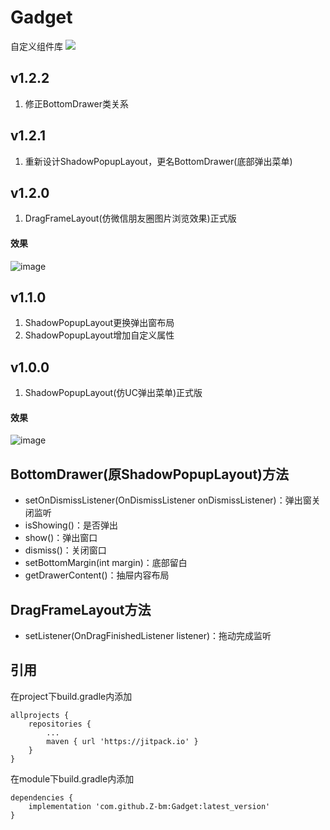 # Gadget
自定义组件库 [![](https://www.jitpack.io/v/Z-bm/Gadget.svg)](https://www.jitpack.io/#Z-bm/Gadget)

## v1.2.2
1. 修正BottomDrawer类关系

## v1.2.1
1. 重新设计ShadowPopupLayout，更名BottomDrawer(底部弹出菜单)

## v1.2.0
1. DragFrameLayout(仿微信朋友圈图片浏览效果)正式版
#### 效果

![image](https://github.com/Z-bm/Gadget/blob/master/img/drag.gif)

## v1.1.0
1. ShadowPopupLayout更换弹出窗布局
2. ShadowPopupLayout增加自定义属性

## v1.0.0
1. ShadowPopupLayout(仿UC弹出菜单)正式版
#### 效果

![image](https://github.com/Z-bm/Gadget/blob/master/img/popup.gif)


BottomDrawer(原ShadowPopupLayout)方法
-
* setOnDismissListener(OnDismissListener onDismissListener)：弹出窗关闭监听
* isShowing()：是否弹出
* show()：弹出窗口
* dismiss()：关闭窗口
* setBottomMargin(int margin)：底部留白
* getDrawerContent()：抽屉内容布局

DragFrameLayout方法
----------------
* setListener(OnDragFinishedListener listener)：拖动完成监听

引用
-
在project下build.gradle内添加
```
allprojects {
	repositories {
		...
		maven { url 'https://jitpack.io' }
	}
}
```

在module下build.gradle内添加
```
dependencies {
	implementation 'com.github.Z-bm:Gadget:latest_version'
}
```
